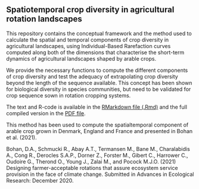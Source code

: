 
## Spatiotemporal crop diversity in agricultural rotation landscapes

This repository contains the conceptual framework and the method used to calculate the spatial and temporal components of crop diversity in agricultural landscapes, using Individual-Based Rarefaction curves computed along both of the dimensions that characterise the short-term dynamics of agricultural landscapes shaped by arable crops.

We provide the necessary functions to compute the different components of crop diversity and test the adequacy of extrapolating crop diversity beyond the length of the sequence available. This concept has been shown for biological diversity in species communities, but need to be validated for crop sequence sown in rotation cropping systems.

The text and R-code is available in the [RMarkdown file (.Rmd)](https://github.com/RetoSchmucki/CropDiversityMetric/blob/main/SpatiotemporalCropDiversity.Rmd) and the full compiled version in the [PDF file](https://github.com/RetoSchmucki/CropDiversityMetric/blob/main/SpatiotemporalCropDiversity.pdf).

This method has been used to compute the spatialtemporal component of arable crop grown in Denmark, England and France and presented in Bohan et al. (2021).


Bohan, D.A., Schmucki R., Abay A.T., Termansen M., Bane M., Charalabidis A., Cong R., Derocles S.A.P., Dorner Z., Forster M., Gibert C., Harrower C., Oudoire G., Therond O., Young  J., Zalai M., and Pocock M.J.O. (2021) Designing farmer-acceptable rotations that assure ecosystem service provision in the face of climate change. Submitted in Advances in Ecological Research: December 2020. 

